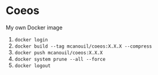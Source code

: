 # Coeos

My own Docker image

1. `docker login`
2. `docker build --tag mcanouil/coeos:X.X.X --compress`
3. `docker push mcanouil/coeos:X.X.X`
4. `docker system prune --all --force`
5. `docker logout`
